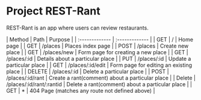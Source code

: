 # Project REST-Rant

REST-Rant is an app where users can review restaurants.

| Method | Path | Purpose | 
| :------------- | :------------- |
| GET | / | Home page |
| GET | /places | Places index page |
| POST | /places | Create new place |
| GET | /places/new | Form page for creating a new place |
| GET | /places/:id | Details about a particular place |
| PUT | /places/:id | Update a particular place |
| GET | /places/:id/edit | Form page for editing an existing place |
| DELETE | /places/:id | Delete a particular place |
| POST | /places/:id/rant | Create a rant(comment) about a particular place |
| Delete | /places/:id/rant/:rantid | Delete a rant(comment) about a particular place |
| GET | * | 404 Page (matches any route not defined above) |
